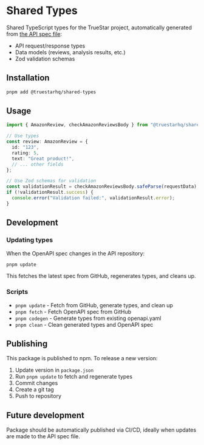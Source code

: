 # Shared Types

Shared TypeScript types for the TrueStar project, automatically generated from [the API spec file](https://github.com/TrueStarHQ/api/blob/main/public/openapi.yaml):

- API request/response types
- Data models (reviews, analysis results, etc.)
- Zod validation schemas

## Installation

```bash
pnpm add @truestarhq/shared-types
```

## Usage

```typescript
import { AmazonReview, checkAmazonReviewsBody } from "@truestarhq/shared-types";

// Use types
const review: AmazonReview = {
  id: "123",
  rating: 5,
  text: "Great product!",
  // ... other fields
};

// Use Zod schemas for validation
const validationResult = checkAmazonReviewsBody.safeParse(requestData);
if (!validationResult.success) {
  console.error("Validation failed:", validationResult.error);
}
```

## Development

### Updating types

When the OpenAPI spec changes in the API repository:

```bash
pnpm update
```

This fetches the latest spec from GitHub, regenerates types, and cleans up.

### Scripts

- `pnpm update` - Fetch from GitHub, generate types, and clean up
- `pnpm fetch` - Fetch OpenAPI spec from GitHub
- `pnpm codegen` - Generate types from existing openapi.yaml
- `pnpm clean` - Clean generated types and OpenAPI spec

## Publishing

This package is published to npm. To release a new version:

1. Update version in `package.json`
2. Run `pnpm update` to fetch and regenerate types
3. Commit changes
4. Create a git tag
5. Push to repository

## Future development

Package should be automatically published via CI/CD, ideally when updates are made to the API spec file.
